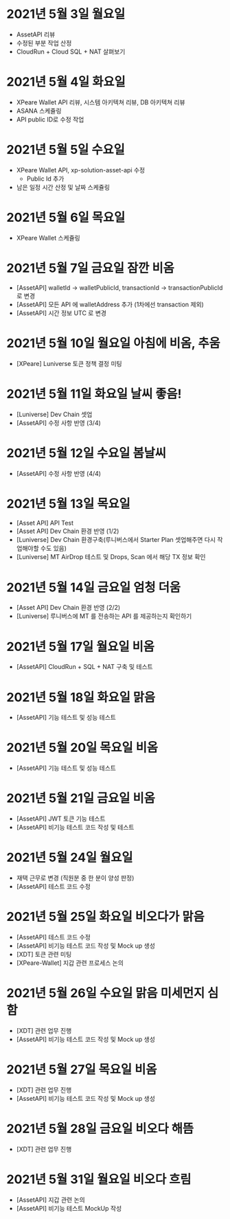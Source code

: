 
# 2021년 5월 3일 월요일 

- AssetAPI 리뷰 
- 수정된 부분 작업 산정 
- CloudRun + Cloud SQL + NAT 살펴보기 

# 2021년 5월 4일 화요일

- XPeare Wallet API 리뷰, 시스템 아키텍쳐 리뷰, DB 아키텍쳐 리뷰 
- ASANA 스케쥴링 
- API public ID로 수정 작업 

# 2021년 5월 5일 수요일

- XPeare Wallet API, xp-solution-asset-api 수정 
    - Public Id 추가 
- 남은 일정 시간 산정 및 날짜 스케쥴링

# 2021년 5월 6일 목요일

- XPeare Wallet 스케쥴링

# 2021년 5월 7일 금요일 잠깐 비옴 

- [AssetAPI] walletId -> walletPublicId, transactionId -> transactionPublicId로 변경
- [AssetAPI] 모든 API 에 walletAddress 추가 (1차에선 transaction 제외) 
- [AssetAPI] 시간 정보 UTC 로 변경  

# 2021년 5월 10일 월요일 아침에 비옴, 추움

- [XPeare] Luniverse 토큰 정책 결정 미팅 

# 2021년 5월 11일 화요일 날씨 좋음!

- [Luniverse] Dev Chain 셋업 
- [AssetAPI] 수정 사항 반영 (3/4)

# 2021년 5월 12일 수요일 봄날씨

- [AssetAPI] 수정 사항 반영 (4/4)

# 2021년 5월 13일 목요일

- [Asset API] API Test
- [Asset API] Dev Chain 환경 반영 (1/2)
- [Luniverse] Dev Chain 환경구축(루니버스에서 Starter Plan 셋업해주면 다시 작업해야할 수도 있음)
- [Luniverse] MT AirDrop 테스트 및 Drops, Scan 에서 해당 TX 정보 확인

# 2021년 5월 14일 금요일 엄청 더움 

- [Asset API] Dev Chain 환경 반영 (2/2)
- [Luniverse] 루니버스에 MT 를 전송하는 API 를 제공하는지 확인하기

# 2021년 5월 17일 월요일 비옴

- [AssetAPI] CloudRun + SQL + NAT 구축 및 테스트 

# 2021년 5월 18일 화요일 맑음

- [AssetAPI] 기능 테스트 및 성능 테스트

# 2021년 5월 20일 목요일 비옴

- [AssetAPI] 기능 테스트 및 성능 테스트

# 2021년 5월 21일 금요일 비옴 

- [AssetAPI] JWT 토큰 기능 테스트 
- [AssetAPI] 비기능 테스트 코드 작성 및 테스트 

# 2021년 5월 24일 월요일 

- 재택 근무로 변경 (직원분 중 한 분이 양성 판정)
- [AssetAPI] 테스트 코드 수정 

# 2021년 5월 25일 화요일 비오다가 맑음 

- [AssetAPI] 테스트 코드 수정
- [AssetAPI] 비기능 테스트 코드 작성 및 Mock up 생성 
- [XDT] 토큰 관련 미팅 
- [XPeare-Wallet] 지갑 관련 프로세스 논의

# 2021년 5월 26일 수요일 맑음 미세먼지 심함 

- [XDT] 관련 업무 진행
- [AssetAPI] 비기능 테스트 코드 작성 및 Mock up 생성 

# 2021년 5월 27일 목요일 비옴 

- [XDT] 관련 업무 진행
- [AssetAPI] 비기능 테스트 코드 작성 및 Mock up 생성 

# 2021년 5월 28일 금요일 비오다 해뜸

- [XDT] 관련 업무 진행

# 2021년 5월 31일 월요일 비오다 흐림 

- [AssetAPI] 지갑 관련 논의 
- [AssetAPI] 비기능 테스트 MockUp 작성 


